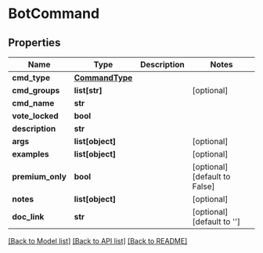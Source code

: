 # BotCommand

## Properties
Name | Type | Description | Notes
------------ | ------------- | ------------- | -------------
**cmd_type** | [**CommandType**](CommandType.md) |  | 
**cmd_groups** | **list[str]** |  | [optional] 
**cmd_name** | **str** |  | 
**vote_locked** | **bool** |  | 
**description** | **str** |  | 
**args** | **list[object]** |  | [optional] 
**examples** | **list[object]** |  | [optional] 
**premium_only** | **bool** |  | [optional] [default to False]
**notes** | **list[object]** |  | [optional] 
**doc_link** | **str** |  | [optional] [default to '']

[[Back to Model list]](../README.md#documentation-for-models) [[Back to API list]](../README.md#documentation-for-api-endpoints) [[Back to README]](../README.md)

